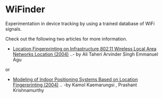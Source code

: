 WiFinder
=====================
Experimentation in device tracking by using a trained database of WiFi signals.

Check out the following two articles for more information.

- [Location Fingerprinting on Infrastructure 802.11 Wireless Local Area Networks Location (2004)](http://dl.acm.org/citation.cfm?id=1032658.1034156)
..- by Ali Taheri Arvinder Singh Emmanuel Agu

or 

- [Modeling of Indoor Positioning Systems Based on Location Fingerprinting (2004)](http://citeseerx.ist.psu.edu/viewdoc/summary?doi=10.1.1.2.6608)
.. -by Kamol Kaemarungsi , Prashant Krishnamurthy

